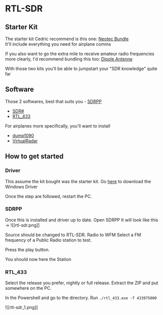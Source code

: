 # RTL-SDR

## Starter Kit
The starter kit Cedric recommend is this one: [Neotec Bundle](https://www.amazon.ca/Nooelec-NESDR-SMArt-Bundle-R820T2-Based/dp/B01GDN1T4S/ref=sr_1_1_sspa?crid=QT9RP9QHQU7M&keywords=rtl-sdr&qid=1690984872&sprefix=rtl-sdr%2Caps%2C75&sr=8-1-spons&ufe=app_do%3Aamzn1.fos.b06bdbbe-20fd-4ebc-88cf-fa04f1ca0da8&sp_csd=d2lkZ2V0TmFtZT1zcF9hdGY&psc=1&smid=A2ODZQFKJKWN4I)  
It'll include everything you need for airplane comms

If you also want to go the extra mile to receive amateur radio frequencies more clearly, I'd recommend bundling this too: [Dipole Antenne](https://www.amazon.ca/Telescopic-V%E2%80%91Dipole-Communication-Frequency-Universal/dp/B099X55492/ref=sr_1_52?crid=228MKVBJ1NUW0&keywords=dipole+antenna+sdr&qid=1690984973&sprefix=dipole+antenna+sdr%2Caps%2C66&sr=8-52)

With those two kits you'll be able to jumpstart your "SDR knowledge" quite far  

## Software
Those 2 softwares, best that suits you
- [SDRPP](https://www.sdrpp.org/) 
-  [SDR#](https://airspy.com/download/)
- [RTL_433](https://github.com/merbanan/rtl_433/releases)


For airplanes more specifically, you'll want to install 
 - [dump1090](http://sonicgoose.com/using-dump1090-in-windows/) 
 - [VirtualRadar](https://www.virtualradarserver.co.uk/) 

## How to get started

### Driver 
This assume the kit bought was the starter kit. 
Go [here]([https://www.nooelec.com/store/qs](https://www.nooelec.com/store/qs)) to download the Windows Driver

Once the step are followed, restart the PC.

### SDRPP

Once this is installed and driver up to date. Open SDRPP
It will look like this ->
![[rtl-sdr.png]]

Source should be changed to RTL-SDR.
Radio to WFM
Select a FM frequency of a Public Radio station to test.

Press the play button.

You should now here the Station

### RTL_433

Select the release you prefer, nightly or full release.
Extract the ZIP and put somewhere on the PC.

In the Powershell and go to the directory. 
Run  `./rtl_433.exe -f 433975000`

![[rtl-sdr_1.png]]
